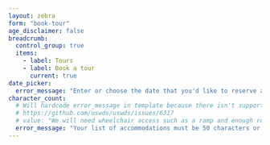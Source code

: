 ```yaml
---
layout: zebra
form: "book-tour"
age_disclaimer: false
breadcrumb:
  control_group: true
  items:
    - label: Tours
    - label: Book a tour
      current: true
date_picker:
  error_message: "Enter or choose the date that you'd like to reserve a tour."
character_count:
  # Will hardcode error_message in template because there isn't support for custom error messages.
  # https://github.com/uswds/uswds/issues/6317
  # value: "We will need wheelchair access such as a ramp and enough room to maneuver"
  error_message: "Your list of accommodations must be 50 characters or less."
---
```


